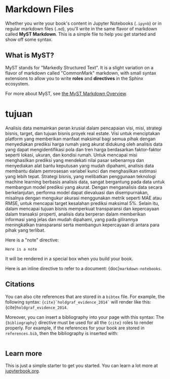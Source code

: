 # Markdown Files

Whether you write your book's content in Jupyter Notebooks (`.ipynb`) or
in regular markdown files (`.md`), you'll write in the same flavor of markdown
called **MyST Markdown**.
This is a simple file to help you get started and show off some syntax.

## What is MyST?

MyST stands for "Markedly Structured Text". It
is a slight variation on a flavor of markdown called "CommonMark" markdown,
with small syntax extensions to allow you to write **roles** and **directives**
in the Sphinx ecosystem.

For more about MyST, see [the MyST Markdown Overview](https://jupyterbook.org/content/myst.html).

# tujuan

Analisis data memainkan peran krusial dalam pencapaian visi, misi, strategi bisnis, target, dan tujuan bisnis proyek real estate. Visi untuk menciptakan platform yang memberikan manfaat maksimal bagi semua pihak dengan menyediakan prediksi harga rumah yang akurat didukung oleh analisis data yang dapat mengidentifikasi pola dan tren harga berdasarkan faktor-faktor seperti lokasi, ukuran, dan kondisi rumah. Untuk mencapai misi menghasilkan prediksi yang mendekati nilai pasar sebenarnya dan menyediakan alat bantu keputusan yang mudah dipahami, analisis data membantu dalam pemrosesan variabel kunci dan menghasilkan estimasi yang lebih tepat. Strategi bisnis, yang melibatkan penggunaan teknologi machine learning berbasis analisis data, sangat bergantung pada data untuk membangun model prediksi yang akurat. Dengan menganalisis data secara berkelanjutan, performa model dapat dievaluasi dan disempurnakan, misalnya dengan mengukur akurasi menggunakan metrik seperti MAE atau RMSE, untuk mencapai target kesalahan prediksi maksimal 5%. Selain itu, dalam mencapai tujuan bisnis memperkuat transparansi dan kepercayaan dalam transaksi properti, analisis data berperan dalam memberikan informasi yang jelas dan mudah dipahami, yang pada gilirannya meningkatkan transparansi serta membangun kepercayaan di antara para pihak yang terlibat.

Here is a "note" directive:

```{note}
Here is a note
```

It will be rendered in a special box when you build your book.

Here is an inline directive to refer to a document: {doc}`markdown-notebooks`.


## Citations

You can also cite references that are stored in a `bibtex` file. For example,
the following syntax: `` {cite}`holdgraf_evidence_2014` `` will render like
this: {cite}`holdgraf_evidence_2014`.

Moreover, you can insert a bibliography into your page with this syntax:
The `{bibliography}` directive must be used for all the `{cite}` roles to
render properly.
For example, if the references for your book are stored in `references.bib`,
then the bibliography is inserted with:

```{bibliography}
```

## Learn more

This is just a simple starter to get you started.
You can learn a lot more at [jupyterbook.org](https://jupyterbook.org).
